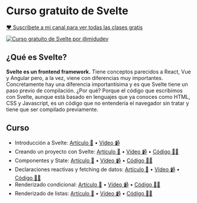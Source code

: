 # Curso gratuito de Svelte

[♥️ Suscríbete a mi canal para ver todas las clases gratis](https://www.youtube.com/c/midudev?sub_confirmation=1)

[![Curso gratuito de Svelte por @midudev](http://i3.ytimg.com/vi/Xsxm8_BI63s/maxresdefault.jpg)](https://www.youtube.com/watch?v=Xsxm8_BI63s&list=PLV8x_i1fqBw2QScggh0pw2ATSJg_WHqUN)

## ¿Qué es Svelte? 

**Svelte es un frontend framework.** Tiene conceptos parecidos a React, Vue y Angular pero, a la vez, viene con diferencias muy importantes. Concretamente hay una diferencia importantísima y es que Svelte tiene un paso previo de compilación. ¿Por qué? Porque el código que escribimos con Svelte, aunque está basado en lenguajes que ya conoces como HTML, CSS y Javascript, es un código que no entendería el navegador sin tratar y tiene que ser compilado previamente.

## Curso

- Introducción a Svelte: [Artículo 📝](https://midu.dev/introducci%C3%B3n-a-svelte/) • [Vídeo 📹](https://www.youtube.com/watch?v=Xsxm8_BI63s)
- Creando un proyecto con Svelte: [Artículo 📝](https://midu.dev/crea-un-nuevo-proyect-con-svelte-3/) •  [Vídeo 📹](https://www.youtube.com/watch?v=VTkDuQ9RLVU)  • [Código 👨‍💻](https://github.com/midudev/curso-gratuito-svelte/tree/inicia-un-proyecto-con-svelte)
- Componentes y State: [Artículo 📝](https://midu.dev/componentes-y-estado-en-svelte/) •  [Vídeo 📹](https://www.youtube.com/watch?v=B4obfRtW4ho)  • [Código 👨‍💻](https://github.com/midudev/curso-gratuito-svelte/tree/state-y-componentes)
- Declaraciones reactivas y fetching de datos: [Artículo 📝](https://midu.dev/declaraciones-reactivas-fetching-de-datos-en-svelte/) •  [Vídeo 📹](https://www.youtube.com/watch?v=n3T_vbCJ1nY)  • [Código 👨‍💻](https://github.com/midudev/curso-gratuito-svelte/tree/reactive-declarations-and-statements)
- Renderizado condicional: [Artículo 📝](https://midu.dev/svelte-renderizado-condicional/) •  [Vídeo 📹](https://www.youtube.com/watch?v=r2ZX_Awv3WU)  • [Código 👨‍💻](https://github.com/midudev/curso-gratuito-svelte/tree/conditional-rendering)
- Renderizado de listas: [Artículo 📝](https://midu.dev/renderizar-listas-de-elementos-en-svelte/) •  [Vídeo 📹](https://www.youtube.com/watch?v=93CL7O4hNWU)  • [Código 👨‍💻](https://github.com/midudev/curso-gratuito-svelte/tree/rendering-lists)
